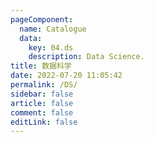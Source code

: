 ```yaml
---
pageComponent:
  name: Catalogue
  data:
    key: 04.ds
    description: Data Science.
title: 数据科学
date: 2022-07-20 11:05:42
permalink: /DS/
sidebar: false
article: false
comment: false
editLink: false
---
```

